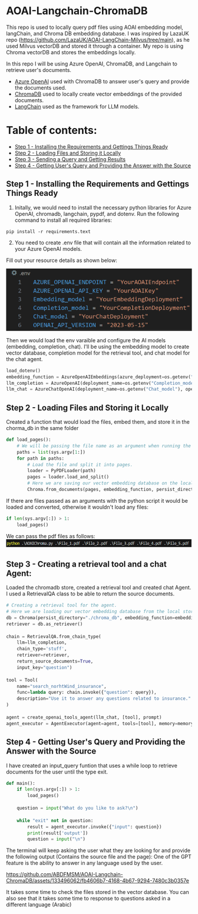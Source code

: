 # AOAI-Langchain-ChromaDB

This repo is used to locally query pdf files using AOAI embedding model, langChain, and Chroma DB embedding database. I was inspired by LazaUK repo (https://github.com/LazaUK/AOAI-LangChain-Milvus/tree/main), as he used Milvus vectorDB and stored it through a container. My repo is using Chroma vectorDB and stores the embeddings locally. 

In this repo I will be using Azure OpenAI, ChromaDB, and Langchain to retrieve user's documents.

* [Azure OpenAI](https://learn.microsoft.com/en-us/azure/ai-services/openai/overview) used with ChromaDB to answer user's query and provide the documents used.
* [ChromaDB](https://docs.trychroma.com/getting-started) used to locally create vector embeddings of the provided documents.
* [LangChain](https://python.langchain.com/docs/get_started/introduction) used as the framework for LLM models. 

# Table of contents:
- [Step 1 - Installing the Requirements and Gettings Things Ready](https://github.com/ABDFMSM/AOAI-Langchain-ChromaDB?tab=readme-ov-file#step-1---installing-the-requirements-and-gettings-things-ready)  
- [Step 2 - Loading Files and Storing it Locally](https://github.com/ABDFMSM/AOAI-Langchain-ChromaDB?tab=readme-ov-file#step-2---loading-the-files-and-storing-it-locally)  
- [Step 3 - Sending a Query and Getting Results](https://github.com/ABDFMSM/AOAI-Langchain-ChromaDB?tab=readme-ov-file#step-3---sending-a-query-and-getting-results)  
- [Step 4 - Getting User's Query and Providing the Answer with the Source](https://github.com/ABDFMSM/AOAI-Langchain-ChromaDB/tree/main?tab=readme-ov-file#step-4---getting-users-query-and-providing-the-answer-with-the-source)  


## Step 1 - Installing the Requirements and Gettings Things Ready

1. Initally, we would need to install the necessary python libraries for Azure OpenAI, chromadb, langchain, pypdf, and dotenv. 
Run the following command to install all required libraries: 
```
pip install -r requirements.text
```
2. You need to create .env file that will contain all the information related to your Azure OpenAI models.  

Fill out your resource details as shown below:  

  ![Env Varaibles](Images/env_image.png)

Then we would load the env varaible and configure the AI models (embedding, completion, chat).
I'll be using the embedding model to create vector database, completion model for the retrieval tool, and chat model for the chat agent. 

``` Python
load_dotenv()
embedding_function = AzureOpenAIEmbeddings(azure_deployment=os.getenv("Embedding_model"))
llm_completion = AzureOpenAI(deployment_name=os.getenv("Completion_model"))
llm_chat = AzureChatOpenAI(deployment_name=os.getenv("Chat_model"), openai_api_version="2023-12-01-preview")
```

## Step 2 - Loading Files and Storing it Locally 
Created a function that would load the files, embed them, and store it in the chorma_db in the same folder
``` Python
def load_pages():
    # We will be passing the file name as an argument when running the python script
    paths = list(sys.argv[1:])
    for path in paths:
        # Load the file and split it into pages. 
        loader = PyPDFLoader(path)
        pages = loader.load_and_split()
        # Here we are saving our vector embedding database on the local storage. 
        Chroma.from_documents(pages, embedding_function, persist_directory=r".\chroma_db")
```
If there are files passed as an arguments with the python script it would be loaded and converted, otherwise it wouldn't load any files: 

``` Python
if len(sys.argv[:]) > 1:
    load_pages()
``` 
We can pass the pdf files as follows:  
![Python Command](Images/command.png)

## Step 3 - Creating a retrieval tool and a chat Agent: 
Loaded the chromadb store, created a retrieval tool and created chat Agent.
I used a RetrievalQA class to be able to return the source documents. 

``` Python
# Creating a retrieval tool for the agent.
# Here we are loading our vector embedding database from the local storage 
db = Chroma(persist_directory="./chroma_db", embedding_function=embedding_function)
retriever = db.as_retriever()

chain = RetrievalQA.from_chain_type(
    llm=llm_completion, 
    chain_type='stuff', 
    retriever=retriever, 
    return_source_documents=True, 
    input_key="question")

tool = Tool(
    name="search_norhtWind_insurance",
    func=lambda query: chain.invoke({"question": query}),
    description="Use it to answer any questions related to insurance."
)

agent = create_openai_tools_agent(llm_chat, [tool], prompt)
agent_executor = AgentExecutor(agent=agent, tools=[tool], memory=memory, verbose=False)
```

## Step 4 - Getting User's Query and Providing the Answer with the Source
I have created an input_query funtion that uses a while loop to retrieve documents for the user until the type exit. 
``` python
def main(): 
    if len(sys.argv[:]) > 1:
        load_pages()

    question = input("What do you like to ask?\n")

    while "exit" not in question: 
        result = agent_executor.invoke({"input": question})
        print(result['output'])
        question = input("\n")
```

The terminal will keep asking the user what they are looking for and provide the following output (Contains the source file and the page):
One of the GPT feature is the ability to answer in any language used by the user. 


https://github.com/ABDFMSM/AOAI-Langchain-ChromaDB/assets/133496062/fb4606b7-4168-4b67-9294-7480c3b0357e

It takes some time to check the files stored in the vector database. 
You can also see that it takes some time to response to questions asked in a different language (Arabic) 





